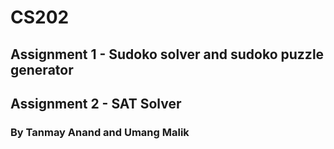 # CS202
## Assignment 1 - Sudoko solver and sudoko puzzle generator
## Assignment 2 - SAT Solver
### By Tanmay Anand and Umang Malik
